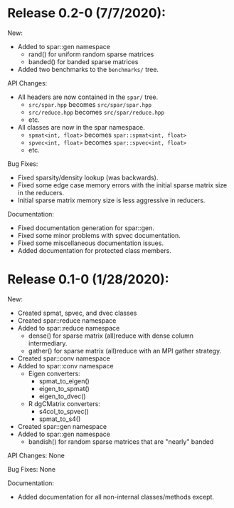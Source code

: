 # Release 0.2-0 (7/7/2020):

New:
  * Added to spar::gen namespace
    - rand() for uniform random sparse matrices
    - banded() for banded sparse matrices
  * Added two benchmarks to the `benchmarks/` tree.

API Changes:
  * All headers are now contained in the `spar/` tree.
      - `src/spar.hpp` becomes `src/spar/spar.hpp`
      - `src/reduce.hpp` becomes `src/spar/reduce.hpp`
      - etc.
  * All classes are now in the spar namespace.
      - `spmat<int, float>` becomes `spar::spmat<int, float>`
      - `spvec<int, float>` becomes `spar::spvec<int, float>`
      - etc.

Bug Fixes:
  * Fixed sparsity/density lookup (was backwards).
  * Fixed some edge case memory errors with the initial sparse matrix size in
    the reducers.
  * Initial sparse matrix memory size is less aggressive in reducers.

Documentation:
  * Fixed documentation generation for spar::gen.
  * Fixed some minor problems with spvec documentation.
  * Fixed some miscellaneous documentation issues.
  * Added documentation for protected class members.





# Release 0.1-0 (1/28/2020):

New:
  * Created spmat, spvec, and dvec classes
  * Created spar::reduce namespace
  * Added to spar::reduce namespace
    - dense() for sparse matrix (all)reduce with dense column intermediary.
    - gather() for sparse matrix (all)reduce with an MPI gather strategy.
  * Created spar::conv namespace
  * Added to spar::conv namespace
    - Eigen converters:
      - spmat_to_eigen()
      - eigen_to_spmat()
      - eigen_to_dvec()
    - R dgCMatrix converters:
      - s4col_to_spvec()
      - spmat_to_s4()
  * Created spar::gen namespace
  * Added to spar::gen namespace
    - bandish() for random sparse matrices that are "nearly" banded

API Changes: None

Bug Fixes: None

Documentation:
  * Added documentation for all non-internal classes/methods except.
